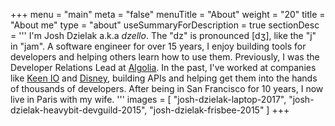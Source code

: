 +++
menu = "main"
meta = "false"
menuTitle = "About"
weight = "20"
title = "About me"
type = "about"
useSummaryForDescription = true
sectionDesc = '''
I'm Josh Dzielak a.k.a *dzello*. The "dz" is pronounced [dʒ], like the "j" in "jam". A software engineer for over 15 years, I enjoy building tools for developers and helping others learn how to use them. Previously, I was the Developer Relations Lead at [Algolia](https://algolia.com/). In the past, I've worked at companies like [Keen IO](https://keen.io/) and [Disney](https://github.com/disney), building APIs and helping get them into the hands of thousands of developers. After being in San Francisco for 10 years, I now live in Paris with my wife.
'''
images = [
  "josh-dzielak-laptop-2017",
  "josh-dzielak-heavybit-devguild-2015",
  "josh-dzielak-frisbee-2015"
]
+++

